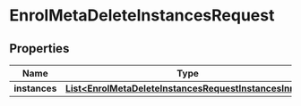 

# EnrolMetaDeleteInstancesRequest


## Properties

| Name | Type | Description | Notes |
|------------ | ------------- | ------------- | -------------|
|**instances** | [**List&lt;EnrolMetaDeleteInstancesRequestInstancesInner&gt;**](EnrolMetaDeleteInstancesRequestInstancesInner.md) |  |  [optional] |



